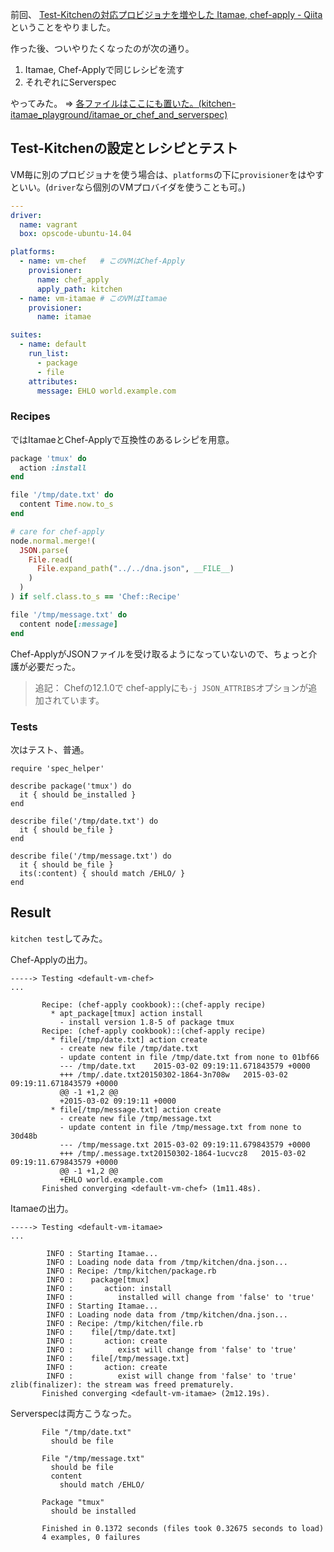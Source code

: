 

前回、 [Test-Kitchenの対応プロビジョナを増やした Itamae, chef-apply - Qiita](http://qiita.com/sawanoboly/items/7cf323e65a4757321553 "Ruby - Test-Kitchenの対応プロビジョナを増やした Itamae, chef-apply - Qiita")ということをやりました。

作った後、ついやりたくなったのが次の通り。

1. Itamae, Chef-Applyで同じレシピを流す
2. それぞれにServerspec

やってみた。 => [各ファイルはここにも置いた。(kitchen-itamae_playground/itamae_or_chef_and_serverspec)](https://github.com/OpsRockin/kitchen-itamae_playground/tree/master/itamae_or_chef_and_serverspec)

## Test-Kitchenの設定とレシピとテスト

VM毎に別のプロビジョナを使う場合は、`platforms`の下に`provisioner`をはやすといい。(`driver`なら個別のVMプロバイダを使うことも可。)

```yaml:.kktchen.yml
---
driver:
  name: vagrant
  box: opscode-ubuntu-14.04

platforms:
  - name: vm-chef   # このVMはChef-Apply
    provisioner:
      name: chef_apply
      apply_path: kitchen
  - name: vm-itamae # このVMはItamae
    provisioner:
      name: itamae

suites:
  - name: default
    run_list:
      - package
      - file
    attributes:
      message: EHLO world.example.com
```


### Recipes

ではItamaeとChef-Applyで互換性のあるレシピを用意。

```ruby:package.rb+file.rb
package 'tmux' do
  action :install
end

file '/tmp/date.txt' do
  content Time.now.to_s
end

# care for chef-apply
node.normal.merge!(
  JSON.parse(
    File.read(
      File.expand_path("../../dna.json", __FILE__)
    )
  )
) if self.class.to_s == 'Chef::Recipe'

file '/tmp/message.txt' do
  content node[:message]
end
```

Chef-ApplyがJSONファイルを受け取るようになっていないので、ちょっと介護が必要だった。

> 追記： Chefの12.1.0で chef-applyにも`-j JSON_ATTRIBS`オプションが追加されています。

### Tests

次はテスト、普通。

```ruby:package_spec+file_spec
require 'spec_helper'

describe package('tmux') do
  it { should be_installed }
end

describe file('/tmp/date.txt') do
  it { should be_file }
end

describe file('/tmp/message.txt') do
  it { should be_file }
  its(:content) { should match /EHLO/ }
end
```


## Result

`kitchen test`してみた。

Chef-Applyの出力。

```shell:vm-chef
-----> Testing <default-vm-chef>
...

       Recipe: (chef-apply cookbook)::(chef-apply recipe)
         * apt_package[tmux] action install
           - install version 1.8-5 of package tmux
       Recipe: (chef-apply cookbook)::(chef-apply recipe)
         * file[/tmp/date.txt] action create
           - create new file /tmp/date.txt
           - update content in file /tmp/date.txt from none to 01bf66
           --- /tmp/date.txt	2015-03-02 09:19:11.671843579 +0000
           +++ /tmp/.date.txt20150302-1864-3n708w	2015-03-02 09:19:11.671843579 +0000
           @@ -1 +1,2 @@
           +2015-03-02 09:19:11 +0000
         * file[/tmp/message.txt] action create
           - create new file /tmp/message.txt
           - update content in file /tmp/message.txt from none to 30d48b
           --- /tmp/message.txt	2015-03-02 09:19:11.679843579 +0000
           +++ /tmp/.message.txt20150302-1864-1ucvcz8	2015-03-02 09:19:11.679843579 +0000
           @@ -1 +1,2 @@
           +EHLO world.example.com
       Finished converging <default-vm-chef> (1m11.48s).
```

Itamaeの出力。

```shell:vm-itamae
-----> Testing <default-vm-itamae>
...

        INFO : Starting Itamae...
        INFO : Loading node data from /tmp/kitchen/dna.json...
        INFO : Recipe: /tmp/kitchen/package.rb
        INFO :    package[tmux]
        INFO :       action: install
        INFO :          installed will change from 'false' to 'true'
        INFO : Starting Itamae...
        INFO : Loading node data from /tmp/kitchen/dna.json...
        INFO : Recipe: /tmp/kitchen/file.rb
        INFO :    file[/tmp/date.txt]
        INFO :       action: create
        INFO :          exist will change from 'false' to 'true'
        INFO :    file[/tmp/message.txt]
        INFO :       action: create
        INFO :          exist will change from 'false' to 'true'
zlib(finalizer): the stream was freed prematurely.
       Finished converging <default-vm-itamae> (2m12.19s).
```


Serverspecは両方こうなった。

```shell:Serverspec
       File "/tmp/date.txt"
         should be file
       
       File "/tmp/message.txt"
         should be file
         content
           should match /EHLO/
       
       Package "tmux"
         should be installed
       
       Finished in 0.1372 seconds (files took 0.32675 seconds to load)
       4 examples, 0 failures
```


